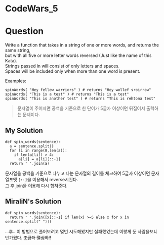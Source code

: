 CodeWars_5
==========
# Question

Write a function that takes in a string of one or more words, and returns the same string,  
but with all five or more letter words reversed (Just like the name of this Kata).  
Strings passed in will consist of only letters and spaces.  
Spaces will be included only when more than one word is present.  

Examples:  
```
spinWords( "Hey fellow warriors" ) # returns "Hey wollef sroirraw"
spinWords( "This is a test" ) # returns "This is a test"
spinWords( "This is another test" ) # returns "This is rehtona test"
```
>문자열이 주어지면 공백을 기준으로 한 단어가 5글자 이상이면 뒤집어서 출력하는 문제이다.

## My Solution
```
def spin_words(sentence):
  a = sentence.split()
  for li in range(0,len(a)):
    if len(a[li]) > 4:
      a[li] = a[li][::-1]
  return ' '.join(a)
```

문자열을 공백을 기준으로 나누고 나눈 문자열의 길이를 체크하여 5글자 이상이면 문자열포멧 `[::]`을 이용해서 reverse시킨다.  
그 후 join을 이용해 다시 합쳐준다.  

## MiraliN's Solution
```
def spin_words(sentence):
  return ' '.join([x[::-1] if len(x) >=5 else x for x in sentence.split(" ")])
```
...후.. 이 방법으로 풀어보려고 몇번 시도해봤지만 실패했었는데 이렇게 푼 사람을보니 반가웠다.
~~조금더 열심히!!~~
